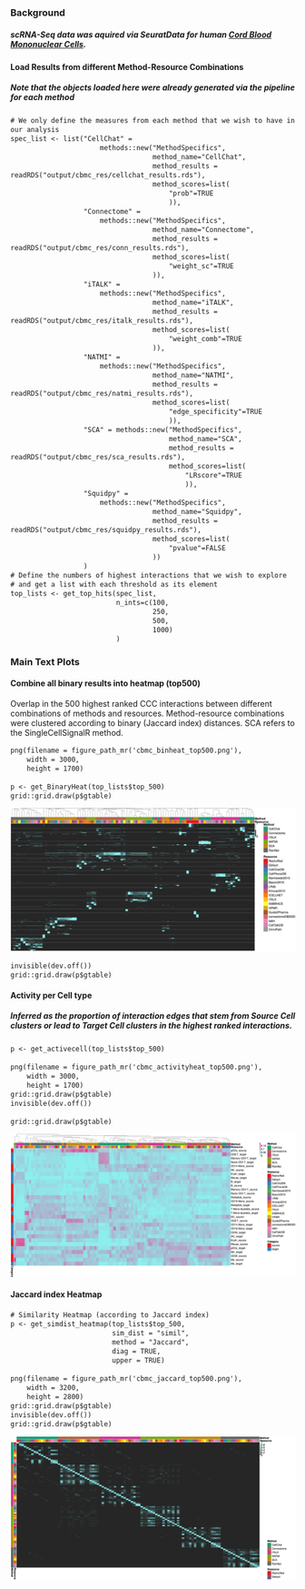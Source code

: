 ### Background

##### scRNA-Seq data was aquired via SeuratData for human [Cord Blood Mononuclear Cells](https://www.nature.com/articles/nmeth.4380?source=post_page#Abs2).

#### Load Results from different Method-Resource Combinations

##### Note that the objects loaded here were already generated via the pipeline for each method

    # We only define the measures from each method that we wish to have in our analysis
    spec_list <- list("CellChat" =
                          methods::new("MethodSpecifics",
                                       method_name="CellChat",
                                       method_results = readRDS("output/cbmc_res/cellchat_results.rds"),
                                       method_scores=list(
                                           "prob"=TRUE
                                           )),
                      "Connectome" =
                          methods::new("MethodSpecifics",
                                       method_name="Connectome",
                                       method_results = readRDS("output/cbmc_res/conn_results.rds"),
                                       method_scores=list(
                                           "weight_sc"=TRUE
                                       )),
                      "iTALK" =
                          methods::new("MethodSpecifics",
                                       method_name="iTALK",
                                       method_results = readRDS("output/cbmc_res/italk_results.rds"),
                                       method_scores=list(
                                           "weight_comb"=TRUE
                                       )),
                      "NATMI" =
                          methods::new("MethodSpecifics",
                                       method_name="NATMI",
                                       method_results = readRDS("output/cbmc_res/natmi_results.rds"),
                                       method_scores=list(
                                           "edge_specificity"=TRUE
                                           )),
                      "SCA" = methods::new("MethodSpecifics",
                                           method_name="SCA",
                                           method_results = readRDS("output/cbmc_res/sca_results.rds"),
                                           method_scores=list(
                                               "LRscore"=TRUE
                                               )),
                      "Squidpy" =
                          methods::new("MethodSpecifics",
                                       method_name="Squidpy",
                                       method_results = readRDS("output/cbmc_res/squidpy_results.rds"),
                                       method_scores=list(
                                           "pvalue"=FALSE
                                       ))
                      )
    # Define the numbers of highest interactions that we wish to explore
    # and get a list with each threshold as its element
    top_lists <- get_top_hits(spec_list,
                              n_ints=c(100,
                                       250,
                                       500,
                                       1000)
                              )

### Main Text Plots

#### Combine all binary results into heatmap (top500)

Overlap in the 500 highest ranked CCC interactions between different
combinations of methods and resources. Method-resource combinations were
clustered according to binary (Jaccard index) distances. SCA refers to
the SingleCellSignalR method.

    png(filename = figure_path_mr('cbmc_binheat_top500.png'),
        width = 3000,
        height = 1700)

    p <- get_BinaryHeat(top_lists$top_500)
    grid::grid.draw(p$gtable)

![](cbmc_analysis_files/figure-markdown_strict/binary_heat_main-1.png)

    invisible(dev.off())
    grid::grid.draw(p$gtable)

#### Activity per Cell type

##### Inferred as the proportion of interaction edges that stem from Source Cell clusters or lead to Target Cell clusters in the highest ranked interactions.

    p <- get_activecell(top_lists$top_500)

    png(filename = figure_path_mr('cbmc_activityheat_top500.png'),
        width = 3000,
        height = 1700)
    grid::grid.draw(p$gtable)
    invisible(dev.off())

    grid::grid.draw(p$gtable)

![](cbmc_analysis_files/figure-markdown_strict/binary_cell_activity_main-1.png)

#### Jaccard index Heatmap

    # Similarity Heatmap (according to Jaccard index)
    p <- get_simdist_heatmap(top_lists$top_500,
                             sim_dist = "simil",
                             method = "Jaccard",
                             diag = TRUE,
                             upper = TRUE)

    png(filename = figure_path_mr('cbmc_jaccard_top500.png'),
        width = 3200,
        height = 2800)
    grid::grid.draw(p$gtable)
    invisible(dev.off())
    grid::grid.draw(p$gtable)

![](cbmc_analysis_files/figure-markdown_strict/jacc_index-1.png)
